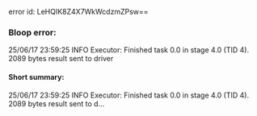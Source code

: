 error id: LeHQIK8Z4X7WkWcdzmZPsw==
### Bloop error:

25/06/17 23:59:25 INFO Executor: Finished task 0.0 in stage 4.0 (TID 4). 2089 bytes result sent to driver
#### Short summary: 

25/06/17 23:59:25 INFO Executor: Finished task 0.0 in stage 4.0 (TID 4). 2089 bytes result sent to d...